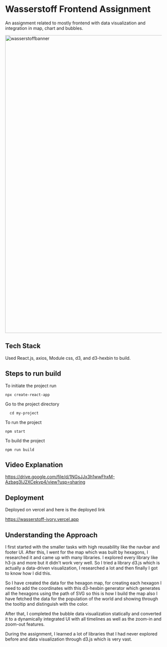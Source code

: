 # Wasserstoff Frontend Assignment

An assignment related to mostly frontend with data visualization and integration in map, chart and bubbles.

<img width="959" alt="wasserstoffbanner" src="https://github.com/mr-ramzan01/Cointab_Assign/assets/108893444/67936ba3-f1ac-449c-a408-e892cf9c57a2">

## Tech Stack

Used React.js, axios, Module css, d3, and d3-hexbin to build.

## Steps to run build

To initiate the project run

```
npx create-react-app
```

Go to the project directory

```
  cd my-project
```

To run the project

```
npm start
```

To build the project

```
npm run build
```

## Video Explanation

https://drive.google.com/file/d/1NGsJJx3h1wwFhxM-Azbag3IJ2XCekvp4/view?usp=sharing

## Deployment

Deployed on vercel and here is the deployed link

https://wasserstoff-ivory.vercel.app

## Understanding the Approach

I first started with the smaller tasks with high reusability like the navbar and footer UI. After this, I went for the map which was built by hexagons, I researched it and came up with many libraries. I explored every library like h3-js and more but it didn't work very well. So I tried a library d3.js which is actually a data-driven visualization, I researched a lot and then finally I got to know how I did this.

So I have created the data for the hexagon map, for creating each hexagon I need to add the coordinates with this d3-hexbin generator which generates all the hexagons using the path of SVG so this is how I build the map also I have fetched the data for the population of the world and showing through the tooltip and distinguish with the color.

After that, I completed the bubble data visualization statically and converted it to a dynamically integrated UI with all timelines as well as the zoom-in and zoom-out features.

During the assignment, I learned a lot of libraries that I had never explored before and data visualization through d3.js which is very vast.
